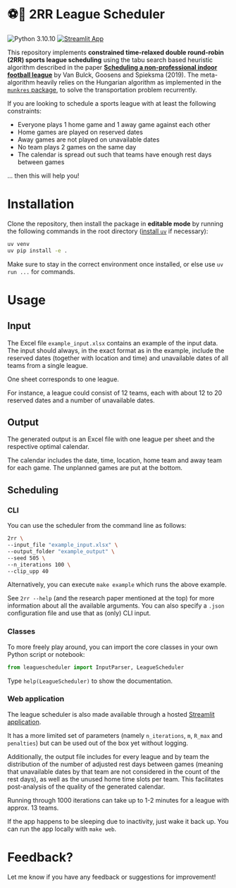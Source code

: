# ⚽📅 2RR League Scheduler

![Python 3.10.10](https://img.shields.io/badge/python-3.10.10-blue.svg)
[![Streamlit App](https://static.streamlit.io/badges/streamlit_badge_black_white.svg)](https://leaguescheduler.streamlit.app)

This repository implements **constrained time-relaxed double round-robin (2RR) sports league scheduling** using the tabu search based heuristic algorithm described in the paper [**Scheduling a non-professional indoor football league**](https://pure.tue.nl/ws/portalfiles/portal/121797609/Bulck2019_Article_SchedulingANon_professionalInd.pdf) by Van Bulck, Goosens and Spieksma (2019). The meta-algorithm heavily relies on the Hungarian algorithm as implemented in the [`munkres` package](https://software.clapper.org/munkres), to solve the transportation problem recurrently.

If you are looking to schedule a sports league with at least the following constraints:
- Everyone plays 1 home game and 1 away game against each other
- Home games are played on reserved dates
- Away games are not played on unavailable dates
- No team plays 2 games on the same day
- The calendar is spread out such that teams have enough rest days between games

... then this will help you!

# Installation

Clone the repository, then install the package in **editable mode** by running the following commands in the root directory ([install `uv`](https://docs.astral.sh/uv/getting-started/installation) if necessary):

```bash
uv venv
uv pip install -e .
```

Make sure to stay in the correct environment once installed, or else use `uv run ...` for commands.

# Usage

## Input

The Excel file `example_input.xlsx` contains an example of the input data. The input should always, in the exact format as in the example, include the reserved dates (together with location and time) and unavailable dates of all teams from a single league.

One sheet corresponds to one league. 

For instance, a league could consist of 12 teams, each with about 12 to 20 reserved dates and a number of unavailable dates.

## Output

The generated output is an Excel file with one league per sheet and the respective optimal calendar.

The calendar includes the date, time, location, home team and away team for each game. The unplanned games are put at the bottom.

## Scheduling

### CLI

You can use the scheduler from the command line as follows:

```bash
2rr \
--input_file "example_input.xlsx" \
--output_folder "example_output" \
--seed 505 \
--n_iterations 100 \
--clip_upp 40
```

Alternatively, you can execute `make example` which runs the above example.

See `2rr --help` (and the research paper mentioned at the top) for more information about all the available arguments. You can also specify a `.json` configuration file and use that as (only) CLI input.

### Classes

To more freely play around, you can import the core classes in your own Python script or notebook:

```python
from leaguescheduler import InputParser, LeagueScheduler
```

Type `help(LeagueScheduler)` to show the documentation.

### Web application

The league scheduler is also made available through a hosted [Streamlit application](https://leaguescheduler.streamlit.app).

It has a more limited set of parameters (namely `n_iterations`, `m`, `R_max` and `penalties`) but can be used out of the box yet without logging. 

Additionally, the output file includes for every league and by team the distribution of the number of adjusted rest days between games (meaning that unavailable dates by that team are not considered in the count of the rest days), as well as the unused home time slots per team. This facilitates post-analysis of the quality of the generated calendar.

Running through 1000 iterations can take up to 1-2 minutes for a league with approx. 13 teams.

If the app happens to be sleeping due to inactivity, just wake it back up. You can run the app locally with `make web`.

# Feedback?

Let me know if you have any feedback or suggestions for improvement!
